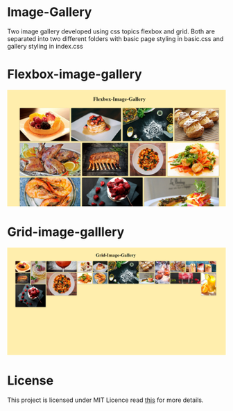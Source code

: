 # Image-Gallery
Two image gallery developed using css topics flexbox and grid.
Both are separated into two different folders with basic page styling in basic.css and gallery styling in index.css

# Flexbox-image-gallery

<img src="Screenshots/flexbox-image-gallery.png"/>

# Grid-image-galllery

<img src="Screenshots/grid-image-gallery.png"/>

# License

This project is licensed under MIT Licence 
read [this](https://github.com/utkarsh1810/Development-trashs/community/license/new?branch=master) for more details.

